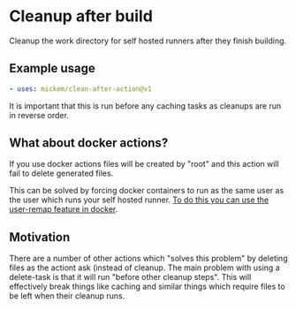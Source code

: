 # Cleanup after build

Cleanup the work directory for self hosted runners after they finish building.

## Example usage

```yaml
- uses: mickem/clean-after-action@v1
```

It is important that this is run before any caching tasks as cleanups are run in reverse order.

## What about docker actions?

If you use docker actions files will be created by "root" and this action will fail to delete generated files.

This can be solved by forcing docker containers to run as the same user as the user which runs your self hosted runner.
[To do this you can use the user-remap feature in docker](https://docs.docker.com/engine/security/userns-remap/).

## Motivation

There are a number of other actions which "solves this problem" by deleting files as the actiont ask (instead of cleanup.
The main problem with using a delete-task is that it will run "before other cleanup steps".
This will effectively break things like caching and similar things which require files to be left when their cleanup runs. 
